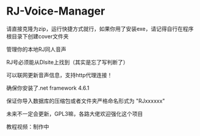# RJ-Voice-Manager

请直接克隆为zip，运行快捷方式就行，如果你用了安装exe，请记得自行在程序根目录下创建cover文件夹

管理你的本地RJ同人音声

RJ号必须能从Dlsite上找到（其实是忘了写判断了）

可以联网更新音声信息，支持http代理连接！

确保你安装了.net framework 4.6.1

保证你导入数据库的压缩包或者文件夹严格命名形式为 "RJxxxxxx"

未来不一定会更新，GPL3嘛，各路大佬欢迎强化这个项目

教程视频：制作中
